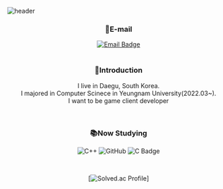 ![header](https://capsule-render.vercel.app/api?type=waving&animation=fadeIn&color=gradient&height=250&section=header&text=Welcome%20to%20GeonRyoung's%20Github&fontSize=50)
<div align="center">

### 📧E-mail
  <a href="mailto:rjsfud7467@naver.com">
    <img src="https://img.shields.io/badge/Gmail-D14836?style=for-the-badge&logo=gmail&logoColor=white" alt="Email Badge" />
  </a>

<br>
<br>

### 👋Introduction 
I live in Daegu, South Korea. <br>
I majored in Computer Scinece in Yeungnam University(2022.03~).<br>
I want to be game client developer 

<br>

### 📚Now Studying
![C++](https://img.shields.io/badge/c++-%2300599C.svg?style=for-the-badge&logo=c%2B%2B&logoColor=white)
![GitHub](https://img.shields.io/badge/github-%23121011.svg?style=for-the-badge&logo=github&logoColor=white)
<img src="https://img.shields.io/badge/C-00599C?style=for-the-badge&logo=c&logoColor=white" alt="C Badge" />

<br>

[![Solved.ac Profile](http://mazassumnida.wtf/api/v2/generate_badge?boj=fud7467)]
</div>
